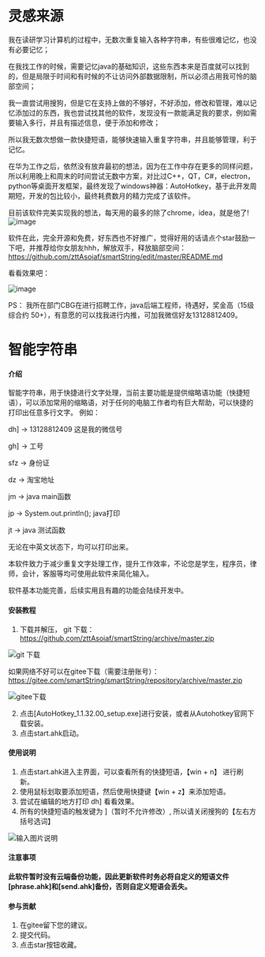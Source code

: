# 灵感来源
   我在读研学习计算机的过程中，无数次重复输入各种字符串，有些很难记忆，也没有必要记忆；
   
在我找工作的时候，需要记忆java的基础知识，这些东西本来是百度就可以找到的，但是局限于时间和有时候的不让访问外部数据限制，所以必须占用我可怜的脑部空间；

我一直尝试用搜狗，但是它在支持上做的不够好，不好添加，修改和管理，难以记忆添加过的东西，我也尝试找其他的软件，发现没有一款能满足我的要求，例如需要输入多行，并且有描述信息，便于添加和修改；

所以我无数次想做一款快捷短语，能够快速输入重复字符串，并且能够管理，利于记忆。

在华为工作之后，依然没有放弃最初的想法，因为在工作中存在更多的同样问题，所以利用晚上和周末的时间尝试无数中方案，对比过C++，QT，C#，electron，python等桌面开发框架，最终发现了windows神器：AutoHotkey，基于此开发周期短，开发的包比较小，最终耗费数月的精力完成了该软件。

目前该软件完美实现我的想法，每天用的最多的除了chrome，idea，就是他了!
![image](https://user-images.githubusercontent.com/10683246/142795763-49bcb223-12ec-406a-bc10-196132f2ea44.png)

软件在此，完全开源和免费，好东西也不好推广，觉得好用的话请点个star鼓励一下吧，并推荐给你女朋友hhh，解放双手，释放脑部空间：
https://github.com/zttAsoiaf/smartString/edit/master/README.md

看看效果吧：

![image](https://user-images.githubusercontent.com/10683246/142794422-acbc318b-e107-4b2d-941d-f002dbd04284.png)

PS： 我所在部门CBG在进行招聘工作，java后端工程师，待遇好，奖金高（15级综合约 50+），有意愿的可以找我进行内推，可加我微信好友13128812409。



# 智能字符串

#### 介绍
智能字符串，用于快捷进行文字处理，当前主要功能是提供缩略语功能（快捷短语），可以添加常用的缩略语，对于任何的电脑工作者均有巨大帮助，可以快捷的打印出任意多行文字。
例如：

dh] -> 13128812409 这是我的微信号

gh] -> 工号

sfz -> 身份证

dz -> 淘宝地址

jm -> java main函数

jp -> System.out.println(); java打印

jt -> java 测试函数

无论在中英文状态下，均可以打印出来。

本软件致力于减少重复文字处理工作，提升工作效率，不论您是学生，程序员，律师，会计，客服等均可使用此软件来简化输入。

软件基本功能完善，后续实用且有趣的功能会陆续开发中。

#### 安装教程

1.  下载并解压，
git 下载：https://github.com/zttAsoiaf/smartString/archive/master.zip

![git 下载](https://images.gitee.com/uploads/images/2020/0301/035908_cd391ef0_5544911.png "屏幕截图.png")


如果网络不好可以在gitee下载（需要注册账号）：https://gitee.com/smartString/smartString/repository/archive/master.zip

![gitee下载](https://images.gitee.com/uploads/images/2020/0223/143847_76c9177e_5544911.png "屏幕截图.png")



2.  点击[AutoHotkey_1.1.32.00_setup.exe]进行安装，或者从Autohotkey官网下载安装。
3.  点击start.ahk启动。

#### 使用说明

1.  点击start.ahk进入主界面，可以查看所有的快捷短语，【win + n】 进行刷新。
2.  使用鼠标划取要添加短语，然后使用快捷键【win + z】来添加短语。
3.  尝试在编辑的地方打印 dh] 看看效果。
4.  所有的快捷短语的触发键为 ]（暂时不允许修改）, 所以请关闭搜狗的【左右方括号选词】

![输入图片说明](https://images.gitee.com/uploads/images/2020/0223/181454_adc75a60_5544911.png "屏幕截图.png")


#### 注意事项
 **此软件暂时没有云端备份功能，因此更新软件时务必将自定义的短语文件[phrase.ahk]和[send.ahk]备份，否则自定义短语会丢失。** 

#### 参与贡献

1. 在gitee留下您的建议。
2. 提交代码。
3. 点击star按钮收藏。
